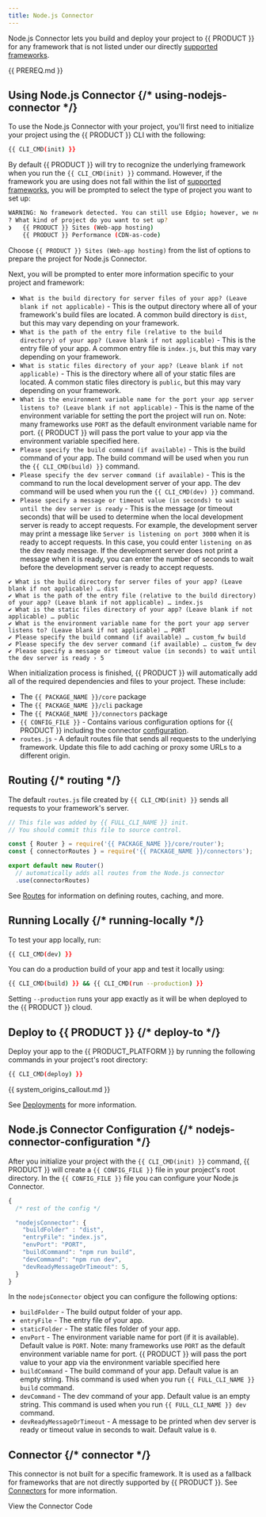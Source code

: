 ```yaml
---
title: Node.js Connector
---
```


Node.js Connector lets you build and deploy your project to {{ PRODUCT }} for any framework that is not listed under our directly [supported frameworks](/applications/sites_frameworks/getting_started#supported-frameworks).

{{ PREREQ.md }}

## Using Node.js Connector {/* using-nodejs-connector */}

To use the Node.js Connector with your project, you'll first need to initialize your project using the {{ PRODUCT }} CLI with the following:

```bash
{{ CLI_CMD(init) }}
```

By default {{ PRODUCT }} will try to recognize the underlying framework when you run the `{{ CLI_CMD(init) }}` command. However, if the framework you are using does not fall within the list of [supported frameworks](/applications/sites_frameworks/getting_started#supported-frameworks), you will be prompted to select the type of project you want to set up:

```bash
WARNING: No framework detected. You can still use Edgio; however, we need more information about your project.
? What kind of project do you want to set up?
❯   {{ PRODUCT }} Sites (Web-app hosting)
    {{ PRODUCT }} Performance (CDN-as-code)
```

Choose `{{ PRODUCT }} Sites (Web-app hosting)` from the list of options to prepare the project for Node.js Connector.

Next, you will be prompted to enter more information specific to your project and framework:

  - `What is the build directory for server files of your app? (Leave blank if not applicable)` - This is the output directory where all of your framework's build files are located. A common build directory is `dist`, but this may vary depending on your framework.
  - `What is the path of the entry file (relative to the build directory) of your app? (Leave blank if not applicable)` - This is the entry file of your app. A common entry file is `index.js`, but this may vary depending on your framework.
  - `What is static files directory of your app? (Leave blank if not applicable)` - This is the directory where all of your static files are located. A common static files directory is `public`, but this may vary depending on your framework.
  - `What is the environment variable name for the port your app server listens to? (Leave blank if not applicable)` - This is the name of the environment variable for setting the port the project will run on. Note: many frameworks use `PORT` as the default environment variable name for port. {{ PRODUCT }} will pass the port value to your app via the environment variable specified here.
  - `Please specify the build command (if available)` - This is the build command of your app. The build command will be used when you run the `{{ CLI_CMD(build) }}` command.
  - `Please specify the dev server command (if available)` - This is the command to run the local development server of your app. The dev command will be used when you run the `{{ CLI_CMD(dev) }}` command.
  - `Please specify a message or timeout value (in seconds) to wait until the dev server is ready` - This is the message (or timeout seconds) that will be used to determine when the local development server is ready to accept requests. For example, the development server may print a message like `Server is listening on port 3000` when it is ready to accept requests. In this case, you could enter `listening on` as the dev ready message. If the development server does not print a message when it is ready, you can enter the number of seconds to wait before the development server is ready to accept requests.

```plain
✔ What is the build directory for server files of your app? (Leave blank if not applicable) … dist
✔ What is the path of the entry file (relative to the build directory) of your app? (Leave blank if not applicable) … index.js
✔ What is the static files directory of your app? (Leave blank if not applicable) … public
✔ What is the environment variable name for the port your app server listens to? (Leave blank if not applicable) … PORT
✔ Please specify the build command (if available) … custom_fw build
✔ Please specify the dev server command (if available) … custom_fw dev
✔ Please specify a message or timeout value (in seconds) to wait until the dev server is ready › 5
```

When initialization process is finished, {{ PRODUCT }} will automatically add all of the required dependencies and files to your project. These include:

- The `{{ PACKAGE_NAME }}/core` package
- The `{{ PACKAGE_NAME }}/cli` package
- The `{{ PACKAGE_NAME }}/connectors` package
- `{{ CONFIG_FILE }}` - Contains various configuration options for {{ PRODUCT }} including the connector [configuration](#nodejs-connector-configuration).
- `routes.js` - A default routes file that sends all requests to the underlying framework. Update this file to add caching or proxy some URLs to a different origin.

## Routing {/* routing */}

The default `routes.js` file created by `{{ CLI_CMD(init) }}` sends all requests to your framework's server.

```js
// This file was added by {{ FULL_CLI_NAME }} init.
// You should commit this file to source control.

const { Router } = require('{{ PACKAGE_NAME }}/core/router');
const { connectorRoutes } = require('{{ PACKAGE_NAME }}/connectors');

export default new Router()
  // automatically adds all routes from the Node.js connector
  .use(connectorRoutes)
```

See [Routes](/applications/performance/cdn_as_code#routes) for information on defining routes, caching, and more.

## Running Locally {/* running-locally */}

To test your app locally, run:

```bash
{{ CLI_CMD(dev) }}
```

You can do a production build of your app and test it locally using:

```bash
{{ CLI_CMD(build) }} && {{ CLI_CMD(run --production) }}
```

Setting `--production` runs your app exactly as it will be when deployed to the {{ PRODUCT }} cloud.

## Deploy to {{ PRODUCT }} {/* deploy-to */}

Deploy your app to the {{ PRODUCT_PLATFORM }} by running the following commands in your project's root directory:

```bash
{{ CLI_CMD(deploy) }}
```

{{ system_origins_callout.md }}

See [Deployments](/applications/basics/deployments) for more information.

## Node.js Connector Configuration {/* nodejs-connector-configuration */}

After you initialize your project with the `{{ CLI_CMD(init) }}` command, {{ PRODUCT }} will create a `{{ CONFIG_FILE }}` file in your project's root directory. In the `{{ CONFIG_FILE }}` file you can configure your Node.js Connector.

```js filename="{{ CONFIG_FILE }}"
{
  /* rest of the config */

  "nodejsConnector": {
    "buildFolder" : "dist",
    "entryFile": "index.js",
    "envPort": "PORT",
    "buildCommand": "npm run build",
    "devCommand": "npm run dev",
    "devReadyMessageOrTimeout": 5,
  }
}
```

In the `nodejsConnector` object you can configure the following options:

- `buildFolder` - The build output folder of your app.
- `entryFile` - The entry file of your app.
- `staticFolder` - The static files folder of your app.
- `envPort` - The environment variable name for port (if it is available). Default value is `PORT`. Note: many frameworks use `PORT` as the default environment variable name for port. {{ PRODUCT }} will pass the port value to your app via the environment variable specified here
- `buildCommand` - The build command of your app. Default value is an empty string. This command is used when you run `{{ FULL_CLI_NAME }} build` command.
- `devCommand` - The dev command of your app. Default value is an empty string. This command is used when you run `{{ FULL_CLI_NAME }} dev` command.
- `devReadyMessageOrTimeout` - A message to be printed when dev server is ready or timeout value in seconds to wait. Default value is `0`.

## Connector {/* connector */}

This connector is not built for a specific framework. It is used as a fallback for frameworks that are not directly supported by {{ PRODUCT }}. See [Connectors](/applications/sites_frameworks/connectors) for more information.

<ButtonLink
  variant="stroke"
  type="code"
  withIcon={true}
  href="https://github.com/edgio-docs/edgio-connectors/tree/main/edgio-nodejs-connector">
  View the Connector Code
</ButtonLink>
